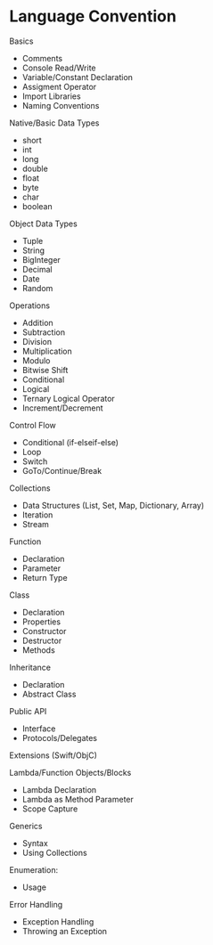 # Language Convention

Basics
- Comments
- Console Read/Write 
- Variable/Constant Declaration
- Assigment Operator
- Import Libraries
- Naming Conventions

Native/Basic Data Types 
- short
- int
- long
- double
- float
- byte
- char
- boolean

Object Data Types 
- Tuple
- String
- BigInteger
- Decimal
- Date
- Random

Operations
- Addition
- Subtraction
- Division
- Multiplication
- Modulo
- Bitwise Shift
- Conditional
- Logical
- Ternary Logical Operator
- Increment/Decrement

Control Flow
- Conditional (if-elseif-else)
- Loop
- Switch
- GoTo/Continue/Break

Collections
- Data Structures (List, Set, Map, Dictionary, Array)
- Iteration
- Stream

Function
- Declaration
- Parameter
- Return Type

Class
- Declaration
- Properties
- Constructor
- Destructor
- Methods

Inheritance
- Declaration
- Abstract Class

Public API
- Interface
- Protocols/Delegates

Extensions (Swift/ObjC)

Lambda/Function Objects/Blocks
- Lambda Declaration
- Lambda as Method Parameter
- Scope Capture

Generics
- Syntax
- Using Collections

Enumeration:
- Usage

Error Handling
- Exception Handling
- Throwing an Exception
